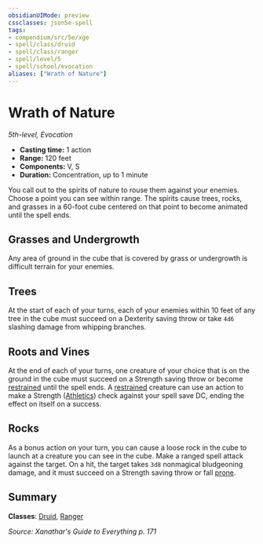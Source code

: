 ```yaml
---
obsidianUIMode: preview
cssclasses: json5e-spell
tags:
- compendium/src/5e/xge
- spell/class/druid
- spell/class/ranger
- spell/level/5
- spell/school/evocation
aliases: ["Wrath of Nature"]
---
```

# Wrath of Nature
*5th-level, Evocation*  

- **Casting time:** 1 action
- **Range:** 120 feet
- **Components:** V, S
- **Duration:** Concentration, up to 1 minute

You call out to the spirits of nature to rouse them against your enemies. Choose a point you can see within range. The spirits cause trees, rocks, and grasses in a 60-foot cube centered on that point to become animated until the spell ends.

## Grasses and Undergrowth

Any area of ground in the cube that is covered by grass or undergrowth is difficult terrain for your enemies.

## Trees

At the start of each of your turns, each of your enemies within 10 feet of any tree in the cube must succeed on a Dexterity saving throw or take `4d6` slashing damage from whipping branches.

## Roots and Vines

At the end of each of your turns, one creature of your choice that is on the ground in the cube must succeed on a Strength saving throw or become [restrained](2.%20GM%20Tools/Misc%20DND%20Handbook/compendium/rules/conditions.md#restrained) until the spell ends. A [restrained](2.%20GM%20Tools/Misc%20DND%20Handbook/compendium/rules/conditions.md#restrained) creature can use an action to make a Strength ([Athletics](/compendium/rules/skills.md#Athletics)) check against your spell save DC, ending the effect on itself on a success.

## Rocks

As a bonus action on your turn, you can cause a loose rock in the cube to launch at a creature you can see in the cube. Make a ranged spell attack against the target. On a hit, the target takes `3d8` nonmagical bludgeoning damage, and it must succeed on a Strength saving throw or fall [prone](2.%20GM%20Tools/Misc%20DND%20Handbook/compendium/rules/conditions.md#prone).

## Summary

**Classes**: [Druid](/compendium/classes/druid.md), [Ranger](/compendium/classes/ranger.md)

*Source: Xanathar's Guide to Everything p. 171*